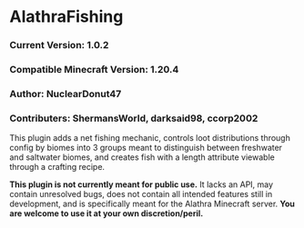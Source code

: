 # AlathraFishing

### Current Version: 1.0.2
### Compatible Minecraft Version: 1.20.4
### Author: NuclearDonut47
### Contributers: ShermansWorld, darksaid98, ccorp2002

This plugin adds a net fishing mechanic, controls loot distributions through config by biomes into 3 groups meant to distinguish between freshwater and saltwater biomes, and creates fish with a length attribute viewable through a crafting recipe.

**This plugin is not currently meant for public use.** It lacks an API, may contain unresolved bugs, does not contain all intended features still in development, and is specifically meant for the Alathra Minecraft server. **You are welcome to use it at your own discretion/peril.**
